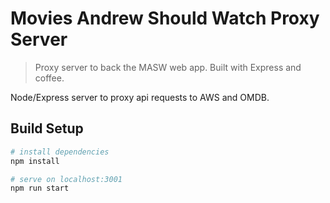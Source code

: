 # Movies Andrew Should Watch Proxy Server

> Proxy server to back the MASW web app. Built with Express and coffee.

Node/Express server to proxy api requests to AWS and OMDB.

## Build Setup

``` bash
# install dependencies
npm install

# serve on localhost:3001
npm run start


```

